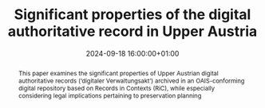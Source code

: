 ---
abstract: This paper examines the significant properties of Upper Austrian digital
  authoritative records (‘digitaler Verwaltungsakt’) archived in an OAIS-conforming
  digital repository based on Records in Contexts (RiC), while especially considering
  legal implications pertaining to preservation planning
creators:
- Veronika Fuehrer
date: 2024-09-18 16:00:00+01:00
document_url: https://ipres2024.pubpub.org/pub/k96iruqm/download/pdf
grand_parent: iPRES
institutions: []
keywords:
- metadata standards and implementation
- start 2 preserve
landing_page_url: https://ipres2024.pubpub.org/pub/k96iruqm/
language: eng
layout: publication
license: Creative Commons Attribution Share-Alike 4.0 (CC-BY-SA-4.0)
notes_url: https://docs.google.com/document/d/1dMRL3qzpezcrsdIwJp0CZMyzwMiXLHsEfODCSaxzGU0/edit#heading=h.aar4tupij1po
parent: iPRES 2024
publication_type: paper
size: null
slides_url: ''
source_name: iPRES
stream_url: https://www.archief.vlaanderen.be/archief/records/dossiers/5acb210228ce4315ae650812d056a482329eb83ed2dc42398a51505dc153be81/documents/2ab4cdf39c204bddb28d6e6bb4f76afce407e1e298844e28aabaecca60f0fa85
title: Significant properties of the digital authoritative record in Upper Austria
year: 2024
---